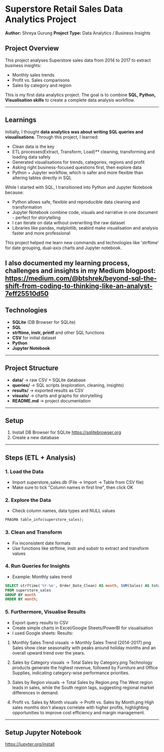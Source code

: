 # Superstore Retail Sales Data Analytics Project

**Author:** Shreya Gurung
**Project Type:** Data Analytics / Business Insights

## Project Overview

This project analyses Superstore sales data from 2014 to 2017 to extract business insights:
- Monthly sales trends
- Profit vs. Sales comparisons
- Sales by category and region

This is my first data analytics project. The goal is to combine **SQL, Python, Visualisation skills** to create a complete data analysis workflow.

---

## Learnings

Initially, I thought **data analytics was about writing SQL queries and visualisations**. Through this project, I learned:
- Clean data is the key
- ETL processes(Extract, Transform, Load)** cleaning, transforming and loading data safely
- Generated visualisations for trends, categories, regions and profit
- Asking right business-focused questions first, then explore data
- Python + Jupyter workflow, which is safer and more flexible than altering tables directly in SQL

While I started with SQL, I transitioned into Python and Jupyter Notebook because:
- Python allows safe, flexible and reproducible data cleaning and transformation 
- Jupyter Notebook combine code, visuals and narrative in one document - perfect for storytelling
- I can iterate on data without overwriting the raw dataset
- Libraries like pandas, matplotlib, seabird make visualisation and analysis faster and more professional

This project helped me learn new commands and technologies like 'strftime' for date grouping, dual-axis charts and Jupyter notebook.

I also documented my learning process, challenges and insights in my Medium blogpost: https://medium.com/@btshrek/beyond-sql-the-shift-from-coding-to-thinking-like-an-analyst-7eff25510d50
---

## Technologies
- **SQLite** (DB Browser for SQLite)
- **SQL**
- **strftime, instr, printf** and other SQL functions
- **CSV** for initial dataset
- **Python**
- **Jupyter Notebook**

---

## Project Structure

- **data/** → raw CSV + SQLite database  
- **queries/** → SQL scripts (exploration, cleaning, insights)  
- **results/** → exported results as CSV  
- **visuals/** → charts and graphs for storytelling  
- **README.md** → project documentation
			
---

## Setup
1. Install DB Browser for SQLite https://sqlitebrowser.org
2. Create a new database
---

## Steps (ETL + Analysis)

### 1. **Load the Data**
- Import superstore_sales.db (File -> Import -> Table from CSV file)
- Make sure to tick "Column names in first line", then click OK

### 2. **Explore the Data**
- Check column names, data types and NULL values
```sql
PRAGMA table_info(superstore_sales);
```

### 3. **Clean and Transform**
- Fix inconsistent date formats
- Use functions like strftime, instr and substr to extract and transform values

### 4. **Run Queries for Insights**
- Example: Monthly sales trend
```sql
SELECT strftime('%Y-%m', Order_Date_Clean) AS month, SUM(Sales) AS total_sales
FROM superstore_sales
GROUP BY month
ORDER BY month;
```

### 5. **Furthermore, Visualise Results**
- Export query results to CSV
- Create simple charts in Excel/Google Sheets/PowerBI for visualisation
- I used Google sheets:
Results:
1. Monthly Sales Trend 
visuals -> Monthly Sales Trend (2014-2017).png
Sales show clear seasonality with peaks around holiday months and an overall upward trend over the years.

2. Sales by Category
visuals -> Total Sales by Category.png
Technology products generate the highest revenue, followed by Furniture and Office Supplies, indicating category-wise performance priorities.

3. Sales by Region
visuals -> Total Sales by Region.png
The West region leads in sales, while the South region lags, suggesting regional market differences in demand.

4. Profit vs. Sales by Month
visuals -> Profit vs. Sales by Month.png
High sales months don't always correlate with higher profits, highlighting opportunities to improve cost efficiency and margin management.

---

## Setup Jupyter Notebook
https://jupyter.org/install

